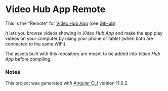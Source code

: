 # Video Hub App Remote

This is the "Remote" for [Video Hub App](https://videohubapp.com/) (see [GitHub](https://github.com/whyboris/Video-Hub-App/)).

It lets you browse videos showing in _Video Hub App_ and make the app play videos on your computer by using your phone or tablet (when both are connected to the same WiFi).

The assets built with this repository are meant to be added into _Video Hub App_ before compiling.

### Notes

This project was generated with [Angular CLI](https://github.com/angular/angular-cli) version 11.0.2.
